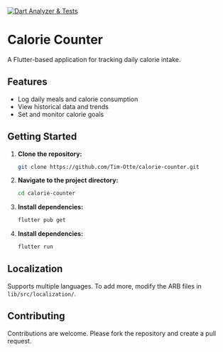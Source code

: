 [![Dart Analyzer & Tests](https://github.com/Tim-Otte/calorie-counter/actions/workflows/dart.yml/badge.svg)](https://github.com/Tim-Otte/calorie-counter/actions/workflows/dart.yml)

# Calorie Counter

A Flutter-based application for tracking daily calorie intake.

## Features

- Log daily meals and calorie consumption
- View historical data and trends
- Set and monitor calorie goals

## Getting Started

1. **Clone the repository:**
   ```bash
   git clone https://github.com/Tim-Otte/calorie-counter.git
   ```

2. **Navigate to the project directory:**
   ```bash
   cd calorie-counter
   ```

3. **Install dependencies:**
   ```bash
   flutter pub get
   ```

4. **Install dependencies:**
   ```bash
   flutter run
   ```

## Localization
Supports multiple languages. To add more, modify the ARB files in `lib/src/localization/`.

## Contributing
Contributions are welcome. Please fork the repository and create a pull request.